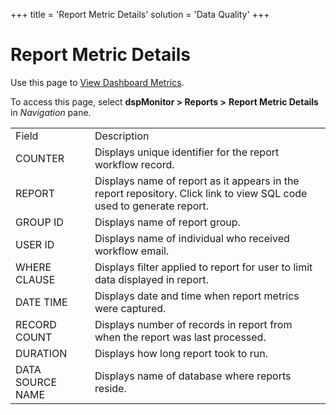 +++
title = 'Report Metric Details'
solution = 'Data Quality'
+++

# Report Metric Details

<div class="use">

Use this page to [View Dashboard
Metrics](../Use_Cases/View_Dashboard_Metrics).

</div>

To access this page, select <span style="font-weight: bold;">dspMonitor
\> </span>**Reports \>** **Report Metric Details**
in *Navigation* pane.

|                  |                                                                                                                      |
| ---------------- | -------------------------------------------------------------------------------------------------------------------- |
| Field            | Description                                                                                                          |
| COUNTER          | Displays unique identifier for the report workflow record.                                                           |
| REPORT           | Displays name of report as it appears in the report repository. Click link to view SQL code used to generate report. |
| GROUP ID         | Displays name of report group.                                                                                       |
| USER ID          | Displays name of individual who received workflow email.                                                             |
| WHERE CLAUSE     | Displays filter applied to report for user to limit data displayed in report.                                        |
| DATE TIME        | Displays date and time when report metrics were captured.                                                            |
| RECORD COUNT     | Displays number of records in report from when the report was last processed.                                        |
| DURATION         | Displays how long report took to run.                                                                                |
| DATA SOURCE NAME | Displays name of database where reports reside.                                                                      |
